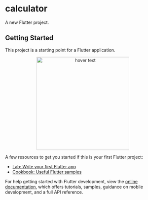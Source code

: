 # calculator

A new Flutter project.

## Getting Started

This project is a starting point for a Flutter application.
<p align="center">
  <img src="https://github.com/shayansaeed123/calculator/assets/115692639/1c509a13-4a70-452d-8bd7-24c085499173" width="300" title="hover text">
  

</p>
A few resources to get you started if this is your first Flutter project:

- [Lab: Write your first Flutter app](https://docs.flutter.dev/get-started/codelab)
- [Cookbook: Useful Flutter samples](https://docs.flutter.dev/cookbook)

For help getting started with Flutter development, view the
[online documentation](https://docs.flutter.dev/), which offers tutorials,
samples, guidance on mobile development, and a full API reference.
